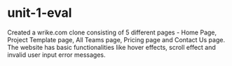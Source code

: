 # unit-1-eval

Created a wrike.com clone consisting of 5 different pages - Home Page, Project Template page, All Teams page, Pricing page and Contact Us page.
The website has basic functionalities like hover effects, scroll effect and invalid user input error messages.
